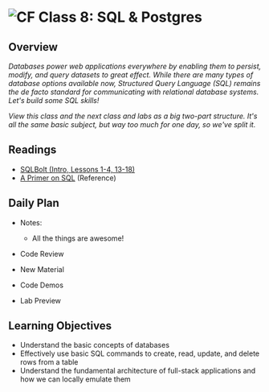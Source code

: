 # ![CF](https://i.imgur.com/7v5ASc8.png)  Class 8: SQL & Postgres

## Overview
<!-- Provide a general overview of the daily concepts and processes that will be covered in lectures and labs -->

*Databases power web applications everywhere by enabling them to persist, modify, and query datasets to great effect. While there are many types of database options available now, Structured Query Language (SQL) remains the de facto standard for communicating with relational database systems. Let's build some SQL skills!*

*View this class and the next class and labs as a big two-part structure. It's all the same basic subject, but way too much for one day, so we've split it.*


## Readings
<!-- List of readings required for this content; readings being completed by the start of this lecture -->
* [SQLBolt (Intro, Lessons 1-4, 13-18)](http://sqlbolt.com/)
* [A Primer on SQL](https://leanpub.com/aprimeronsql/read) (Reference)

## Daily Plan
<!-- Below is a template. Please delete, change, update as you see fit... -->
- Notes:
  - All the things are awesome!

- Code Review
- New Material
- Code Demos
- Lab Preview

## Learning Objectives
<!--
ABCD:
  Audience: Program participants
  Behavior: Expected learning/behavior changes/results
  Condition:
    Circumstances that lead to change/result
    When change/result are expected to occur
  Degree: How much change occurs (%) for how many participants (#)
-->
* Understand the basic concepts of databases
* Effectively use basic SQL commands to create, read, update, and delete rows from a table
* Understand the fundamental architecture of full-stack applications and how we can locally emulate them
